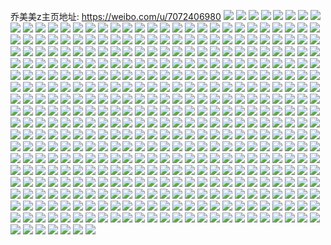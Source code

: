 乔美美z主页地址: https://weibo.com/u/7072406980 
![](https://wx4.sinaimg.cn/mw2000/007ID68kgy1h96ysugf5vj31o0280u0x.jpg) 
![](https://wx4.sinaimg.cn/mw2000/007ID68kgy1h96yt3b0hwj31sc2dskjm.jpg) 
![](https://wx4.sinaimg.cn/mw2000/007ID68kgy1h96ytfu46gj32c0340qv7.jpg) 
![](https://wx4.sinaimg.cn/mw2000/007ID68kgy1h96yu968oqj31sc2dsu0x.jpg) 
![](https://wx4.sinaimg.cn/mw2000/007ID68kgy1h96ytjk8ayj32bz340x6p.jpg) 
![](https://wx4.sinaimg.cn/mw2000/007ID68kgy1h96ytrre0sj31rv2c5e82.jpg) 
![](https://wx4.sinaimg.cn/mw2000/007ID68kly1h96q746vu6j32c03411kz.jpg) 
![](https://wx4.sinaimg.cn/mw2000/007ID68kly1h96q72bwfsj32c03414qr.jpg) 
![](https://wx4.sinaimg.cn/mw2000/007ID68kly1h96q6zxxs6j32c03417wj.jpg) 
![](https://wx4.sinaimg.cn/mw2000/007ID68kly1h96q783m5bj32bz340hdu.jpg) 
![](https://wx4.sinaimg.cn/mw2000/007ID68kly1h96q77biqdj32c0340kjm.jpg) 
![](https://wx4.sinaimg.cn/mw2000/007ID68kly1h96q78yuyij32c0340u0y.jpg) 
![](https://wx4.sinaimg.cn/mw2000/007ID68kly1h96q76a23fj32c0340hdu.jpg) 
![](https://wx4.sinaimg.cn/mw2000/007ID68kly1h96q75bb99j32c0340kjn.jpg) 
![](https://wx4.sinaimg.cn/mw2000/007ID68kgy1h902gz4rrdj310424in5n.jpg) 
![](https://wx4.sinaimg.cn/mw2000/007ID68kgy1h902gyk5rdj329s31ux6p.jpg) 
![](https://wx4.sinaimg.cn/mw2000/007ID68kgy1h902iepttkj30sy0y0133.jpg) 
![](https://wx4.sinaimg.cn/mw2000/007ID68kgy1h902gwvswlj32c0340hdv.jpg) 
![](https://wx4.sinaimg.cn/mw2000/007ID68kgy1h902guv7lij32c02kdb2a.jpg) 
![](https://wx4.sinaimg.cn/mw2000/007ID68kgy1h902h28j0nj30tu13utp3.jpg) 
![](https://wx4.sinaimg.cn/mw2000/007ID68kgy1h902law7a7j30u0140qh6.jpg) 
![](https://wx4.sinaimg.cn/mw2000/007ID68kgy1h902lxrt0fj30u0140wtz.jpg) 
![](https://wx4.sinaimg.cn/mw2000/007ID68kgy1h8gj3vgunfj32392sc7wj.jpg) 
![](https://wx4.sinaimg.cn/mw2000/007ID68kgy1h8gj2vq99tj31bo1r17wh.jpg) 
![](https://wx4.sinaimg.cn/mw2000/007ID68kgy1h8gj3z2jahj31ip1w1e82.jpg) 
![](https://wx4.sinaimg.cn/mw2000/007ID68kgy1h8gj481qywj31z12m64qr.jpg) 
![](https://wx4.sinaimg.cn/mw2000/007ID68kly1h8ds4w2umxj31o0280qv5.jpg) 
![](https://wx4.sinaimg.cn/mw2000/007ID68kly1h8dsgyd0ouj31o0280qv5.jpg) 
![](https://wx4.sinaimg.cn/mw2000/007ID68kly1h8ds850fkhj31o026uqv5.jpg) 
![](https://wx4.sinaimg.cn/mw2000/007ID68kly1h8dse7u4l8j32c03411kz.jpg) 
![](https://wx4.sinaimg.cn/mw2000/007ID68kly1h8dshysr5nj31o0280qv5.jpg) 
![](https://wx4.sinaimg.cn/mw2000/007ID68kly1h8dsgt52gqj31kg26knpd.jpg) 
![](https://wx4.sinaimg.cn/mw2000/007ID68kgy1h8dsqclleij31o0280u0x.jpg) 
![](https://wx4.sinaimg.cn/mw2000/007ID68kgy1h8cyff6nvvj31o0280qv5.jpg) 
![](https://wx4.sinaimg.cn/mw2000/007ID68kgy1h8cyf9ejbxj31o0280qv5.jpg) 
![](https://wx4.sinaimg.cn/mw2000/007ID68kgy1h85qpd3j37j32c0340e83.jpg) 
![](https://wx4.sinaimg.cn/mw2000/007ID68kgy1h85qpi6cz3j32c0340qv6.jpg) 
![](https://wx4.sinaimg.cn/mw2000/007ID68kgy1h85qpo0tnmj32c0340x6q.jpg) 
![](https://wx4.sinaimg.cn/mw2000/007ID68kgy1h85qg46ws8j31sc2dshdt.jpg) 
![](https://wx4.sinaimg.cn/mw2000/007ID68kgy1h85qg7udapj334028ykjn.jpg) 
![](https://wx4.sinaimg.cn/mw2000/007ID68kgy1h85qh3e60lj31sc2dse82.jpg) 
![](https://wx4.sinaimg.cn/mw2000/007ID68kgy1h85qfontwqj329l1nw4qq.jpg) 
![](https://wx4.sinaimg.cn/mw2000/007ID68kgy1h81r0ky1rcj32c03414qr.jpg) 
![](https://wx4.sinaimg.cn/mw2000/007ID68kgy1h81o899ljoj32c03411kz.jpg) 
![](https://wx4.sinaimg.cn/mw2000/007ID68kgy1h81o8t54eaj31sc2ds4qq.jpg) 
![](https://wx4.sinaimg.cn/mw2000/007ID68kgy1h81o8do3bkj32am36cqv6.jpg) 
![](https://wx4.sinaimg.cn/mw2000/007ID68kgy1h81o8l4u8dj32c02zh7wj.jpg) 
![](https://wx4.sinaimg.cn/mw2000/007ID68kgy1h81o8gwbitj31sc2dsx6p.jpg) 
![](https://wx4.sinaimg.cn/mw2000/007ID68kgy1h81o93g0ksj30tg12bafc.jpg) 
![](https://wx4.sinaimg.cn/mw2000/007ID68kgy1h81m501zp6j320x2p8hdu.jpg) 
![](https://wx4.sinaimg.cn/mw2000/007ID68kgy1h81m4riahgj31tp2flb2a.jpg) 
![](https://wx4.sinaimg.cn/mw2000/007ID68kgy1h81m4vxs5ej31x92ll4qq.jpg) 
![](https://wx4.sinaimg.cn/mw2000/007ID68kgy1h81m551xx5j32c0369b2b.jpg) 
![](https://wx4.sinaimg.cn/mw2000/007ID68kgy1h81ltbgxpcj32c035xnpf.jpg) 
![](https://wx4.sinaimg.cn/mw2000/007ID68kgy1h7y7ea5ahgj31e21p2e7s.jpg) 
![](https://wx4.sinaimg.cn/mw2000/007ID68kgy1h7yahzf8soj318a1n2axk.jpg) 
![](https://wx4.sinaimg.cn/mw2000/007ID68kgy1h7y7o8ctx3j32c0340x6q.jpg) 
![](https://wx4.sinaimg.cn/mw2000/007ID68kgy1h7y7o40jt3j32c0340qv6.jpg) 
![](https://wx4.sinaimg.cn/mw2000/007ID68kgy1h7yp5mi3stj31sc2ds4qq.jpg) 
![](https://wx4.sinaimg.cn/mw2000/007ID68kgy1h7yai9b6chj327832whdv.jpg) 
![](https://wx4.sinaimg.cn/mw2000/007ID68kgy1h7yo7x00kwj32c0341b2b.jpg) 
![](https://wx4.sinaimg.cn/mw2000/007ID68kgy1h7yaijxlqjj32c0341e83.jpg) 
![](https://wx4.sinaimg.cn/mw2000/007ID68kgy1h7y52agmgej30u012saix.jpg) 
![](https://wx4.sinaimg.cn/mw2000/007ID68kgy1h7y5n1o8r8j30u0158gtl.jpg) 
![](https://wx4.sinaimg.cn/mw2000/007ID68kgy1h7y5n0vb33j30u0140tho.jpg) 
![](https://wx4.sinaimg.cn/mw2000/007ID68kgy1h7y5mzm859j30u013m48x.jpg) 
![](https://wx4.sinaimg.cn/mw2000/007ID68kgy1h7y52dh8jcj30u0140k11.jpg) 
![](https://wx4.sinaimg.cn/mw2000/007ID68kgy1h7y52b3h65j30u016hq9r.jpg) 
![](https://wx4.sinaimg.cn/mw2000/007ID68kgy1h7y5n05mi4j30u0140n50.jpg) 
![](https://wx4.sinaimg.cn/mw2000/007ID68kgy1h7y5mytprwj30u0140gsu.jpg) 
![](https://wx4.sinaimg.cn/mw2000/007ID68kgy1h7umoadxslj32c0341u0y.jpg) 
![](https://wx4.sinaimg.cn/mw2000/007ID68kgy1h7umobtjjej32c02yckjm.jpg) 
![](https://wx4.sinaimg.cn/mw2000/007ID68kgy1h7umo5hbwmj31o0280b2a.jpg) 
![](https://wx4.sinaimg.cn/mw2000/007ID68kgy1h7umoe5bdwj32c02z1kjm.jpg) 
![](https://wx4.sinaimg.cn/mw2000/007ID68kgy1h7tlrsyx0ij31o0280u0x.jpg) 
![](https://wx4.sinaimg.cn/mw2000/007ID68kgy1h7tlw6gjw0j32c03407wi.jpg) 
![](https://wx4.sinaimg.cn/mw2000/007ID68kgy1h7tlu3f0vgj32c03404qq.jpg) 
![](https://wx4.sinaimg.cn/mw2000/007ID68kgy1h7ump2laxxj313u0tutig.jpg) 
![](https://wx4.sinaimg.cn/mw2000/007ID68kgy1h7umw3bpi0j322o33ux6q.jpg) 
![](https://wx4.sinaimg.cn/mw2000/007ID68kgy1h7umozxu20j30tu13u48e.jpg) 
![](https://wx4.sinaimg.cn/mw2000/007ID68kgy1h7hpy3ij4kj32bi2zcx6p.jpg) 
![](https://wx4.sinaimg.cn/mw2000/007ID68kgy1h7hpxvh6gsj324a32uu0y.jpg) 
![](https://wx4.sinaimg.cn/mw2000/007ID68kgy1h7hpy0gkt7j324a36cu0y.jpg) 
![](https://wx4.sinaimg.cn/mw2000/007ID68kgy1h7hpy24dq4j329k31khdu.jpg) 
![](https://wx4.sinaimg.cn/mw2000/007ID68kgy1h7gt1tf4xzj324a36cnpe.jpg) 
![](https://wx4.sinaimg.cn/mw2000/007ID68kgy1h7gt1oqibvj324a32qkjn.jpg) 
![](https://wx4.sinaimg.cn/mw2000/007ID68kgy1h7gt1f2gauj324a36cwl1.jpg) 
![](https://wx4.sinaimg.cn/mw2000/007ID68kgy1h7hd4p1i9oj324a36c4qq.jpg) 
![](https://wx4.sinaimg.cn/mw2000/007ID68kgy1h7hd4qlxw4j326h2wnkjl.jpg) 
![](https://wx4.sinaimg.cn/mw2000/007ID68kgy1h7hd54p4vkj324a36cqv6.jpg) 
![](https://wx4.sinaimg.cn/mw2000/007ID68kgy1h7gt1y96wij324a36ce82.jpg) 
![](https://wx4.sinaimg.cn/mw2000/007ID68kgy1h7gt1budkqj324a36c0y2.jpg) 
![](https://wx4.sinaimg.cn/mw2000/007ID68kgy1h7gt177p5lj336c24bdlu.jpg) 
![](https://wx4.sinaimg.cn/mw2000/007ID68kgy1h7dbx7s566j32yo4g07wh.jpg) 
![](https://wx4.sinaimg.cn/mw2000/007ID68kgy1h7dbf1c8jqj32yo4g0e81.jpg) 
![](https://wx4.sinaimg.cn/mw2000/007ID68kgy1h7dbf6rgiej32jn3dsb29.jpg) 
![](https://wx4.sinaimg.cn/mw2000/007ID68kgy1h7dbezbrthj33sn2o4mz8.jpg) 
![](https://wx4.sinaimg.cn/mw2000/007ID68kgy1h7dbf4rsv3j33dg1xfx6p.jpg) 
![](https://wx4.sinaimg.cn/mw2000/007ID68kgy1h7aoka9ifsj32c0340kjn.jpg) 
![](https://wx4.sinaimg.cn/mw2000/007ID68kgy1h76a7qm5w1j30u0140n2b.jpg) 
![](https://wx4.sinaimg.cn/mw2000/007ID68kgy1h71nz78dujj30u018kwlg.jpg) 
![](https://wx4.sinaimg.cn/mw2000/007ID68kgy1h71nz5qi7sj30u01a2jul.jpg) 
![](https://wx4.sinaimg.cn/mw2000/007ID68kgy1h71nz6eqkxj30u0142zmr.jpg) 
![](https://wx4.sinaimg.cn/mw2000/007ID68kgy1h71nz3srngj30u018bq5p.jpg) 
![](https://wx4.sinaimg.cn/mw2000/007ID68kgy1h71oja29klj30u0140468.jpg) 
![](https://wx4.sinaimg.cn/mw2000/007ID68kgy1h71oh7crbwj30u0140tjk.jpg) 
![](https://wx4.sinaimg.cn/mw2000/007ID68kgy1h71oh9jybbj30u01467et.jpg) 
![](https://wx4.sinaimg.cn/mw2000/007ID68kgy1h71oh86541j30u0140wmg.jpg) 
![](https://wx4.sinaimg.cn/mw2000/007ID68kgy1h71oh8uzhfj30u014046s.jpg) 
![](https://wx4.sinaimg.cn/mw2000/007ID68kgy1h712va2kynj30n00uljxm.jpg) 
![](https://wx4.sinaimg.cn/mw2000/007ID68kgy1h70gi3ueh8j30u014012u.jpg) 
![](https://wx4.sinaimg.cn/mw2000/007ID68kgy1h70gi0k8ogj30u0140gyj.jpg) 
![](https://wx4.sinaimg.cn/mw2000/007ID68kgy1h70gi1tkhjj30u0140ah8.jpg) 
![](https://wx4.sinaimg.cn/mw2000/007ID68kgy1h70gi165uwj30u011r7ap.jpg) 
![](https://wx4.sinaimg.cn/mw2000/007ID68kgy1h6b5dga41zj324t33t1kx.jpg) 
![](https://wx4.sinaimg.cn/mw2000/007ID68kgy1h6b5docym6j32ae2x4e82.jpg) 
![](https://wx4.sinaimg.cn/mw2000/007ID68kgy1h6b5dl14x9j32c0340qv8.jpg) 
![](https://wx4.sinaimg.cn/mw2000/007ID68kgy1h6b5dshl5aj328n33we83.jpg) 
![](https://wx4.sinaimg.cn/mw2000/007ID68kgy1h6b5dmdmnxj32c02x47wj.jpg) 
![](https://wx4.sinaimg.cn/mw2000/007ID68kgy1h60rw2vfbqj32c02c0kjl.jpg) 
![](https://wx4.sinaimg.cn/mw2000/007ID68kgy1h5zf1nciluj31o0280q84.jpg) 
![](https://wx4.sinaimg.cn/mw2000/007ID68kgy1h5zewwj7a2j31o0280qv5.jpg) 
![](https://wx4.sinaimg.cn/mw2000/007ID68kgy1h5zex4t0omj31o0280jxk.jpg) 
![](https://wx4.sinaimg.cn/mw2000/007ID68kgy1h5zex1w6s0j320j30t4qp.jpg) 
![](https://wx4.sinaimg.cn/mw2000/007ID68kgy1h5p55dkuf4j31o01o0q6e.jpg) 
![](https://wx4.sinaimg.cn/mw2000/007ID68kgy1h5p4o47s0bj32bq2bq4qq.jpg) 
![](https://wx4.sinaimg.cn/mw2000/007ID68kgy1h5p59nxd1aj32732mq7wi.jpg) 
![](https://wx4.sinaimg.cn/mw2000/007ID68kgy1h5qs1vna6bj30u01407a7.jpg) 
![](https://wx4.sinaimg.cn/mw2000/007ID68kgy1h6t0bluck6j30l90gnabm.jpg) 
![](https://wx4.sinaimg.cn/mw2000/007ID68kgy1h6t0bl19e6j30u0140mxz.jpg) 
![](https://wx4.sinaimg.cn/mw2000/007ID68kgy1h6t0csdao9j30u00uedoe.jpg) 
![](https://wx4.sinaimg.cn/mw2000/007ID68kgy1h5dg8a08hzj32c02aw4kg.jpg) 
![](https://wx4.sinaimg.cn/mw2000/007ID68kgy1h5dg89drmej32eg25lhdt.jpg) 
![](https://wx4.sinaimg.cn/mw2000/007ID68kgy1h5dg8aytkxj313n13ntg0.jpg) 
![](https://wx4.sinaimg.cn/mw2000/007ID68kgy1h5dg8cgmvpj32px22z7wi.jpg) 
![](https://wx4.sinaimg.cn/mw2000/007ID68kgy1h5bzskpzi6j31sc25f7wi.jpg) 
![](https://wx4.sinaimg.cn/mw2000/007ID68kgy1h5axas0kspj30u0140q91.jpg) 
![](https://wx4.sinaimg.cn/mw2000/007ID68kgy1h5axs8sidvj30u00z00z4.jpg) 
![](https://wx4.sinaimg.cn/mw2000/007ID68kgy1h5axs9l7zbj30u014079q.jpg) 
![](https://wx4.sinaimg.cn/mw2000/007ID68kgy1h4xiad4vwwj33402c0u0x.jpg) 
![](https://wx4.sinaimg.cn/mw2000/007ID68kgy1h4ulunm0r2j32c0340u0y.jpg) 
![](https://wx4.sinaimg.cn/mw2000/007ID68kgy1h4lhpam5lzj30j433zhdt.jpg) 
![](https://wx4.sinaimg.cn/mw2000/007ID68kgy1h4lhpenzd7j30re340qv5.jpg) 
![](https://wx4.sinaimg.cn/mw2000/007ID68kgy1h4lhp7y9ujj315o20xx6p.jpg) 
![](https://wx4.sinaimg.cn/mw2000/007ID68kgy1h4lhlpaz7cj30u00u00ws.jpg) 
![](https://wx4.sinaimg.cn/mw2000/007ID68kgy1h4lhprykxmj32c02u5e82.jpg) 
![](https://wx4.sinaimg.cn/mw2000/007ID68kgy1h4l7k8jmu4j32aa2bnb2c.jpg) 
![](https://wx4.sinaimg.cn/mw2000/007ID68kgy1h4awgob80vj32c03404qq.jpg) 
![](https://wx4.sinaimg.cn/mw2000/007ID68kgy1h4awgs20p5j32c0341qv5.jpg) 
![](https://wx4.sinaimg.cn/mw2000/007ID68kgy1h4awgpxyq4j326y2xaqv5.jpg) 
![](https://wx4.sinaimg.cn/mw2000/007ID68kgy1h4a49pso7yj32c035h7wj.jpg) 
![](https://wx4.sinaimg.cn/mw2000/007ID68kgy1h4a49rwpu7j32c03651kz.jpg) 
![](https://wx4.sinaimg.cn/mw2000/007ID68kgy1h4a49uao4wj32c0361b2b.jpg) 
![](https://wx4.sinaimg.cn/mw2000/007ID68kgy1h4a49w4dzmj32be340e82.jpg) 
![](https://wx4.sinaimg.cn/mw2000/007ID68kgy1h4a49y8popj32c0340x6p.jpg) 
![](https://wx4.sinaimg.cn/mw2000/007ID68kgy1h4a4a08f4bj32c0341kjm.jpg) 
![](https://wx4.sinaimg.cn/mw2000/007ID68kgy1h4a4a1xp8sj32c0341b2a.jpg) 
![](https://wx4.sinaimg.cn/mw2000/007ID68kgy1h4a4a4hgu1j329a2wihdu.jpg) 
![](https://wx4.sinaimg.cn/mw2000/007ID68kgy1h4a4a78b5cj32c0341kjm.jpg) 
![](https://wx4.sinaimg.cn/mw2000/007ID68kgy1h4a49lcvvoj32c02rvkjm.jpg) 
![](https://wx4.sinaimg.cn/mw2000/007ID68kgy1h4a49nvaz3j32c035t4qr.jpg) 
![](https://wx4.sinaimg.cn/mw2000/007ID68kgy1h4a4aawz2kj32c03597wj.jpg) 
![](https://wx4.sinaimg.cn/mw2000/007ID68kgy1h4a4adylvfj32c035hu0y.jpg) 
![](https://wx4.sinaimg.cn/mw2000/007ID68kgy1h4a4aji74lj31r72ds1ky.jpg) 
![](https://wx4.sinaimg.cn/mw2000/007ID68kgy1h48js8fdx6j30u0140ti4.jpg) 
![](https://wx4.sinaimg.cn/mw2000/007ID68kgy1h48js7rh1fj30u01407cp.jpg) 
![](https://wx4.sinaimg.cn/mw2000/007ID68kgy1h48js8wjucj30u014047n.jpg) 
![](https://wx4.sinaimg.cn/mw2000/007ID68kgy1h48js9h7jpj30u0140n7i.jpg) 
![](https://wx4.sinaimg.cn/mw2000/007ID68kgy1h48js9zb7yj30u0140wnj.jpg) 
![](https://wx4.sinaimg.cn/mw2000/007ID68kgy1h48jsay72aj30u013zahe.jpg) 
![](https://wx4.sinaimg.cn/mw2000/007ID68kgy1h48jsbc9ugj30u0140ail.jpg) 
![](https://wx4.sinaimg.cn/mw2000/007ID68kgy1h48jsbqphgj30u01407b0.jpg) 
![](https://wx4.sinaimg.cn/mw2000/007ID68kgy1h48jsc5xroj30u011yai7.jpg) 
![](https://wx4.sinaimg.cn/mw2000/007ID68kgy1h48jsdnlbaj30u012kwka.jpg) 
![](https://wx4.sinaimg.cn/mw2000/007ID68kgy1h4a5n0dgr5j32c0341x6q.jpg) 
![](https://wx4.sinaimg.cn/mw2000/007ID68kgy1h4a5n2oy5aj32c0341e83.jpg) 
![](https://wx4.sinaimg.cn/mw2000/007ID68kgy1h46pilr0u3j30u0110n53.jpg) 
![](https://wx4.sinaimg.cn/mw2000/007ID68kgy1h3twpexbnkj318z0u00zl.jpg) 
![](https://wx4.sinaimg.cn/mw2000/007ID68kgy1h3twpe7nmxj318z0u0jyv.jpg) 
![](https://wx4.sinaimg.cn/mw2000/007ID68kgy1h3h8vc02hyj31qo334hdt.jpg) 
![](https://wx4.sinaimg.cn/mw2000/007ID68kgy1h3h8vdtotij32c0340qv5.jpg) 
![](https://wx4.sinaimg.cn/mw2000/007ID68kgy1h3flgvfubhj30u0140jwr.jpg) 
![](https://wx4.sinaimg.cn/mw2000/007ID68kgy1h3cncarjodj322q3401kz.jpg) 
![](https://wx4.sinaimg.cn/mw2000/007ID68kgy1h3cncg604wj334022qqv6.jpg) 
![](https://wx4.sinaimg.cn/mw2000/007ID68kgy1h3cncewa8yj322q3407wj.jpg) 
![](https://wx4.sinaimg.cn/mw2000/007ID68kgy1h3cnchgqx1j322q341b2a.jpg) 
![](https://wx4.sinaimg.cn/mw2000/007ID68kgy1h3cnc581k2j322q2rne82.jpg) 
![](https://wx4.sinaimg.cn/mw2000/007ID68kgy1h3cnc7gdh7j322q340u0y.jpg) 
![](https://wx4.sinaimg.cn/mw2000/007ID68kgy1h3cnccc87aj322q340u0y.jpg) 
![](https://wx4.sinaimg.cn/mw2000/007ID68kgy1h3cnc8xs4nj322q340kjm.jpg) 
![](https://wx4.sinaimg.cn/mw2000/007ID68kgy1h3cnc65ixcj322q340x6p.jpg) 
![](https://wx4.sinaimg.cn/mw2000/007ID68kgy1h3c7x76gkej30u016z44y.jpg) 
![](https://wx4.sinaimg.cn/mw2000/007ID68kgy1h3c7x5vk4fj30u0140n6o.jpg) 
![](https://wx4.sinaimg.cn/mw2000/007ID68kgy1h3c7x9slkaj30u010uwko.jpg) 
![](https://wx4.sinaimg.cn/mw2000/007ID68kgy1h3c7x3hsbnj30u013zwpl.jpg) 
![](https://wx4.sinaimg.cn/mw2000/007ID68kgy1h3c7xlro77j30u013zk0g.jpg) 
![](https://wx4.sinaimg.cn/mw2000/007ID68kgy1h3c7x2r8zxj30u013z7bx.jpg) 
![](https://wx4.sinaimg.cn/mw2000/007ID68kgy1h3cbazlok9j30u018zgs9.jpg) 
![](https://wx4.sinaimg.cn/mw2000/007ID68kgy1h3c7x1wfq5j30u013cdl1.jpg) 
![](https://wx4.sinaimg.cn/mw2000/007ID68kgy1h3c76mwdx7j30u018zqcj.jpg) 
![](https://wx4.sinaimg.cn/mw2000/007ID68kgy1h3c76kdltaj30u0140woz.jpg) 
![](https://wx4.sinaimg.cn/mw2000/007ID68kgy1h3c76j4178j30u018zago.jpg) 
![](https://wx4.sinaimg.cn/mw2000/007ID68kgy1h3c76labpnj30u018zai0.jpg) 
![](https://wx4.sinaimg.cn/mw2000/007ID68kgy1h3c76zexltj30u015u7gd.jpg) 
![](https://wx4.sinaimg.cn/mw2000/007ID68kgy1h3c76y8u28j30u018zdnr.jpg) 
![](https://wx4.sinaimg.cn/mw2000/007ID68kgy1h3c76hxo2fj30u0190wor.jpg) 
![](https://wx4.sinaimg.cn/mw2000/007ID68kgy1h3c76obpe3j30u018zwqi.jpg) 
![](https://wx4.sinaimg.cn/mw2000/007ID68kgy1h3c7nf68boj30u0140qad.jpg) 
![](https://wx4.sinaimg.cn/mw2000/007ID68kly1h39y0yyeocj322q340x6p.jpg) 
![](https://wx4.sinaimg.cn/mw2000/007ID68kly1h39y156fbqj334022qhdu.jpg) 
![](https://wx4.sinaimg.cn/mw2000/007ID68kly1h39y0x1sd3j322q3407wh.jpg) 
![](https://wx4.sinaimg.cn/mw2000/007ID68kly1h39y0vrqxqj322o340npd.jpg) 
![](https://wx4.sinaimg.cn/mw2000/007ID68kly1h39y10l78hj322q340hdt.jpg) 
![](https://wx4.sinaimg.cn/mw2000/007ID68kly1h39y0u48huj322q35pqv6.jpg) 
![](https://wx4.sinaimg.cn/mw2000/007ID68kly1h39y128qdoj322q340e81.jpg) 
![](https://wx4.sinaimg.cn/mw2000/007ID68kly1h39yj0503mj322q340hdt.jpg) 
![](https://wx4.sinaimg.cn/mw2000/007ID68kly1h39yrxh3hyj322q340qv5.jpg) 
![](https://wx4.sinaimg.cn/mw2000/007ID68kgy1h346uuc40oj318h0rltds.jpg) 
![](https://wx4.sinaimg.cn/mw2000/007ID68kgy1h346uvl39cj32c03417wi.jpg) 
![](https://wx4.sinaimg.cn/mw2000/007ID68kgy1h346ux26dvj32by33z4qq.jpg) 
![](https://wx4.sinaimg.cn/mw2000/007ID68kgy1h346utnkdtj32c0340e82.jpg) 
![](https://wx4.sinaimg.cn/mw2000/007ID68kgy1h2mxruvd4ej32c0340qv6.jpg) 
![](https://wx4.sinaimg.cn/mw2000/007ID68kgy1h2mxrk5nj1j32c0340hdu.jpg) 
![](https://wx4.sinaimg.cn/mw2000/007ID68kgy1h2mxrw3aqvj32c0340hdu.jpg) 
![](https://wx4.sinaimg.cn/mw2000/007ID68kgy1h2mxrs7s2uj32c0340hdu.jpg) 
![](https://wx4.sinaimg.cn/mw2000/007ID68kgy1h2mxrqn7nmj31sc2dskjl.jpg) 
![](https://wx4.sinaimg.cn/mw2000/007ID68kgy1h2867xybamj31o0280hdt.jpg) 
![](https://wx4.sinaimg.cn/mw2000/007ID68kgy1h286bzup1oj31k123z7wh.jpg) 
![](https://wx4.sinaimg.cn/mw2000/007ID68kgy1h22hsz43z4j31u32g3kjl.jpg) 
![](https://wx4.sinaimg.cn/mw2000/007ID68kgy1h22ht0a3d5j31zd2n5x6p.jpg) 
![](https://wx4.sinaimg.cn/mw2000/007ID68kgy1h22ht15narj31r02c1kjl.jpg) 
![](https://wx4.sinaimg.cn/mw2000/007ID68kgy1h22hsy0a4cj31r02c0npd.jpg) 
![](https://wx4.sinaimg.cn/mw2000/007ID68kgy1h2anejibt5j32c02c0hdv.jpg) 
![](https://wx4.sinaimg.cn/mw2000/007ID68kgy1h2anedgkb5j32c02s61ky.jpg) 
![](https://wx4.sinaimg.cn/mw2000/007ID68kgy1h2anegige3j324o2u71l0.jpg) 
![](https://wx4.sinaimg.cn/mw2000/007ID68kgy1h2ane4110zj30u03aou0x.jpg) 
![](https://wx4.sinaimg.cn/mw2000/007ID68kgy1h2ane683ncj315o2jjx6p.jpg) 
![](https://wx4.sinaimg.cn/mw2000/007ID68kgy1h2ane7ffxij30mi0u0n57.jpg) 
![](https://wx4.sinaimg.cn/mw2000/007ID68kgy1h2ane96b8tj31vh2i119g.jpg) 
![](https://wx4.sinaimg.cn/mw2000/007ID68kgy1h2anehe3irj33402c0hdt.jpg) 
![](https://wx4.sinaimg.cn/mw2000/007ID68kgy1h2aneb9kmej32b12hi4qq.jpg) 
![](https://wx4.sinaimg.cn/mw2000/007ID68kgy1h1o59dmvr3j32bz340e82.jpg) 
![](https://wx4.sinaimg.cn/mw2000/007ID68kgy1h1o59elxo6j31sn2n94qp.jpg) 
![](https://wx4.sinaimg.cn/mw2000/007ID68kgy1h1o59c97ubj31o02804qp.jpg) 
![](https://wx4.sinaimg.cn/mw2000/007ID68kgy1h1o59fvwxkj32c0340u0x.jpg) 
![](https://wx4.sinaimg.cn/mw2000/007ID68kgy1h1dnjq9zesj32c033yb2b.jpg) 
![](https://wx4.sinaimg.cn/mw2000/007ID68kgy1h1dnjs0pq0j32bz3407wi.jpg) 
![](https://wx4.sinaimg.cn/mw2000/007ID68kgy1h1dwndof69j30tu13unev.jpg) 
![](https://wx4.sinaimg.cn/mw2000/007ID68kgy1h1dp3eqpcxj32c0340hdu.jpg) 
![](https://wx4.sinaimg.cn/mw2000/007ID68kgy1h1dseo5z9mj31o022ykjl.jpg) 
![](https://wx4.sinaimg.cn/mw2000/007ID68kgy1h1dwzyznysj31o0280npd.jpg) 
![](https://wx4.sinaimg.cn/mw2000/007ID68kgy1h1dsn5t8edj32c0340kjm.jpg) 
![](https://wx4.sinaimg.cn/mw2000/007ID68kgy1h0fk4xeemaj324j2ln1ky.jpg) 
![](https://wx4.sinaimg.cn/mw2000/007ID68kgy1h082q0335vj327p2zp1kz.jpg) 
![](https://wx4.sinaimg.cn/mw2000/007ID68kgy1h082mz635ij32c0340b2b.jpg) 
![](https://wx4.sinaimg.cn/mw2000/007ID68kgy1h082mx7fvsj32c02c0npd.jpg) 
![](https://wx4.sinaimg.cn/mw2000/007ID68kgy1h082kr1v0cj32232xi7wj.jpg) 
![](https://wx4.sinaimg.cn/mw2000/007ID68kgy1h082kvot7aj32c033yu0z.jpg) 
![](https://wx4.sinaimg.cn/mw2000/007ID68kgy1h082v9sawsj32c02c04qp.jpg) 
![](https://wx4.sinaimg.cn/mw2000/007ID68kgy1h082vb2k1fj32ai26yb29.jpg) 
![](https://wx4.sinaimg.cn/mw2000/007ID68kgy1h7tm9hq2twj32ae29rqv5.jpg) 
![](https://wx4.sinaimg.cn/mw2000/007ID68kgy1h7tm9itne5j320z23qkjl.jpg) 
![](https://wx4.sinaimg.cn/mw2000/007ID68kgy1h7tm9kqn97j32c02c0kjl.jpg) 
![](https://wx4.sinaimg.cn/mw2000/007ID68kgy1h7tm9lvj60j32c02c0e81.jpg) 
![](https://wx4.sinaimg.cn/mw2000/007ID68kgy1h7tm9n4549j32c02c04qp.jpg) 
![](https://wx4.sinaimg.cn/mw2000/007ID68kgy1h7tm9o2zzoj32c02amkjl.jpg) 
![](https://wx4.sinaimg.cn/mw2000/007ID68kgy1h7tm9g3zdwj32c02c0e81.jpg) 
![](https://wx4.sinaimg.cn/mw2000/007ID68kgy1h7tm9p3h2oj32c02c07wh.jpg) 
![](https://wx4.sinaimg.cn/mw2000/007ID68kgy1h7tm9qebtnj32c02c0hdt.jpg) 
![](https://wx4.sinaimg.cn/mw2000/007ID68kgy1gzvg13vt3rj31o02807wh.jpg) 
![](https://wx4.sinaimg.cn/mw2000/007ID68kgy1gzvghmghtoj31o0280b29.jpg) 
![](https://wx4.sinaimg.cn/mw2000/007ID68kgy1gzvg14rqiij31o0280e81.jpg) 
![](https://wx4.sinaimg.cn/mw2000/007ID68kgy1gzvghnb5ewj31o0280b29.jpg) 
![](https://wx4.sinaimg.cn/mw2000/007ID68kgy1gvyas2h8vhj32bz340npe.jpg) 
![](https://wx4.sinaimg.cn/mw2000/007ID68kgy1gvye1lxheaj329e33qu0z.jpg) 
![](https://wx4.sinaimg.cn/mw2000/007ID68kgy1gvye1rocxqj32c0340npf.jpg) 
![](https://wx4.sinaimg.cn/mw2000/007ID68kgy1gvye1oe67oj32c0340x6q.jpg) 
![](https://wx4.sinaimg.cn/mw2000/007ID68kgy1gvye19c347j32c0340u0y.jpg) 
![](https://wx4.sinaimg.cn/mw2000/007ID68kgy1gvye1q8d80j32c0340b2b.jpg) 
![](https://wx4.sinaimg.cn/mw2000/007ID68kgy1gvye1khu0oj32bz3401ky.jpg) 
![](https://wx4.sinaimg.cn/mw2000/007ID68kgy1gvye1na17mj32c0340hdv.jpg) 
![](https://wx4.sinaimg.cn/mw2000/007ID68kgy1gvym0rspx2j32c03401l0.jpg) 
![](https://wx4.sinaimg.cn/mw2000/007ID68kgy1gv1xi6fsj7j62bb340x6p02.jpg) 
![](https://wx4.sinaimg.cn/mw2000/007ID68kgy1gv1xi9tgpdj628v2ur4qq02.jpg) 
![](https://wx4.sinaimg.cn/mw2000/007ID68kgy1gv1xikj1elj62c03407wh02.jpg) 
![](https://wx4.sinaimg.cn/mw2000/007ID68kgy1gv1xi88x4aj62c0340npe02.jpg) 
![](https://wx4.sinaimg.cn/mw2000/007ID68kgy1gv1xiggvfxj62c032pb2a02.jpg) 
![](https://wx4.sinaimg.cn/mw2000/007ID68kgy1gv1xibo6kvj62c0340npe02.jpg) 
![](https://wx4.sinaimg.cn/mw2000/007ID68kgy1gv1xidqxyqj62c0340x6q02.jpg) 
![](https://wx4.sinaimg.cn/mw2000/007ID68kgy1gv1xphsmj3j62c032aqv602.jpg) 
![](https://wx4.sinaimg.cn/mw2000/007ID68kgy1gv1xij7gazj62c0340b2b02.jpg) 
![](https://wx4.sinaimg.cn/mw2000/007ID68kgy1guvjlt61foj628j32r4qq02.jpg) 
![](https://wx4.sinaimg.cn/mw2000/007ID68kgy1guvj4sd8ytj62c03407wj02.jpg) 
![](https://wx4.sinaimg.cn/mw2000/007ID68kgy1guvjmq8ojoj62c03404qr02.jpg) 
![](https://wx4.sinaimg.cn/mw2000/007ID68kgy1guvjmvgezrj62c0340b2a02.jpg) 
![](https://wx4.sinaimg.cn/mw2000/007ID68kgy1guvj48yjmwj61401hc7gp02.jpg) 
![](https://wx4.sinaimg.cn/mw2000/007ID68kgy1guvjn3n1boj61sc2ds1ky02.jpg) 
![](https://wx4.sinaimg.cn/mw2000/007ID68kgy1guvj4dcly9j63402c0e8402.jpg) 
![](https://wx4.sinaimg.cn/mw2000/007ID68kgy1guvj4hes2zj63402c0u0z02.jpg) 
![](https://wx4.sinaimg.cn/mw2000/007ID68kgy1guvjm77r4aj63402c0hdv02.jpg) 
![](https://wx4.sinaimg.cn/mw2000/007ID68kgy1gu88qjl053j62c03404qr02.jpg) 
![](https://wx4.sinaimg.cn/mw2000/007ID68kgy1gu88qwdmnlj62632gqb2b02.jpg) 
![](https://wx4.sinaimg.cn/mw2000/007ID68kgy1gu88r92h5vj62c02zue8302.jpg) 
![](https://wx4.sinaimg.cn/mw2000/007ID68kgy1gu88s2c9jyj61vl28ekjm02.jpg) 
![](https://wx4.sinaimg.cn/mw2000/007ID68kgy1gu88rp3ligj627b2six6q02.jpg) 
![](https://wx4.sinaimg.cn/mw2000/007ID68kgy1gu88pte9xqj62c02zjx6q02.jpg) 
![](https://wx4.sinaimg.cn/mw2000/007ID68kgy1gu88riqz0bj61o0280kjl02.jpg) 
![](https://wx4.sinaimg.cn/mw2000/007ID68kgy1gu88sew4nvj62c0340b2a02.jpg) 
![](https://wx4.sinaimg.cn/mw2000/007ID68kgy1gu88sn06o7j62642w6e8202.jpg) 
![](https://wx4.sinaimg.cn/mw2000/007ID68kgy1gtwr2zz4qkj32c0340hdu.jpg) 
![](https://wx4.sinaimg.cn/mw2000/007ID68kgy1gtwr3qz7ezj31y033zqv5.jpg) 
![](https://wx4.sinaimg.cn/mw2000/007ID68kgy1gtwr59r2lnj32c0340e83.jpg) 
![](https://wx4.sinaimg.cn/mw2000/007ID68kgy1gtwr3fj9erj32c0340u0x.jpg) 
![](https://wx4.sinaimg.cn/mw2000/007ID68kgy1gtwr4waqi4j32c02w11kz.jpg) 
![](https://wx4.sinaimg.cn/mw2000/007ID68kgy1gtwr4gylt2j32c0340hdu.jpg) 
![](https://wx4.sinaimg.cn/mw2000/007ID68kgy1gtwr45fek2j33402c04qq.jpg) 
![](https://wx4.sinaimg.cn/mw2000/007ID68kgy1gtwr5raglmj32c03407wk.jpg) 
![](https://wx4.sinaimg.cn/mw2000/007ID68kgy1gtwr64c8v3j327m2y5x6q.jpg) 
![](https://wx4.sinaimg.cn/mw2000/007ID68kgy1gsvb4mj65nj32c0340qv8.jpg) 
![](https://wx4.sinaimg.cn/mw2000/007ID68kgy1gsvhrktjdoj32c03407wk.jpg) 
![](https://wx4.sinaimg.cn/mw2000/007ID68kgy1gsviktqo3mj32c0340npg.jpg) 
![](https://wx4.sinaimg.cn/mw2000/007ID68kgy1gsvhrcnl98j31o0280x6p.jpg) 
![](https://wx4.sinaimg.cn/mw2000/007ID68kgy1gsvikva74ij32c03404qq.jpg) 
![](https://wx4.sinaimg.cn/mw2000/007ID68kgy1gsvikqkfqzj31o0280hdt.jpg) 
![](https://wx4.sinaimg.cn/mw2000/007ID68kgy1gstjezl960j324n2c04qp.jpg) 
![](https://wx4.sinaimg.cn/mw2000/007ID68kgy1gstjf76nxkj32c02c04qp.jpg) 
![](https://wx4.sinaimg.cn/mw2000/007ID68kgy1gstjequ2yqj324l24laru.jpg) 
![](https://wx4.sinaimg.cn/mw2000/007ID68kgy1gstjg64a31j33402c0x6p.jpg) 
![](https://wx4.sinaimg.cn/mw2000/007ID68kgy1gsm7oevcqwj32c033y4qs.jpg) 
![](https://wx4.sinaimg.cn/mw2000/007ID68kgy1gsm7odeqslj334033yu10.jpg) 
![](https://wx4.sinaimg.cn/mw2000/007ID68kgy1gskxp5n9wmj32c02c0kjl.jpg) 
![](https://wx4.sinaimg.cn/mw2000/007ID68kgy1gsm7o2ikjwj328l28le82.jpg) 
![](https://wx4.sinaimg.cn/mw2000/007ID68kgy1gsl1s165bkj62c02t6e8202.jpg) 
![](https://wx4.sinaimg.cn/mw2000/007ID68kgy1gsm7s91tfoj329y2yox6r.jpg) 
![](https://wx4.sinaimg.cn/mw2000/007ID68kgy1gsm7u7digkj31o0280qv5.jpg) 
![](https://wx4.sinaimg.cn/mw2000/007ID68kgy1h7aw8y1sw2j32c02yte85.jpg) 
![](https://wx4.sinaimg.cn/mw2000/007ID68kgy1gsl1rxr3uwj32c0361e82.jpg) 
![](https://wx4.sinaimg.cn/mw2000/007ID68kgy1h7aw8rpsutj32bb340x6q.jpg) 
![](https://wx4.sinaimg.cn/mw2000/007ID68kgy1h7aw92olo6j32c0340e82.jpg) 
![](https://wx4.sinaimg.cn/mw2000/007ID68kgy1h7aw918oyxj32c0340npe.jpg) 
![](https://wx4.sinaimg.cn/mw2000/007ID68kgy1h7aw8zqt6gj32c0340qk3.jpg) 
![](https://wx4.sinaimg.cn/mw2000/007ID68kgy1h7aw8vi5v6j32c0340u0y.jpg) 
![](https://wx4.sinaimg.cn/mw2000/007ID68kgy1h7aw8tf0ocj32c0340x6q.jpg) 
![](https://wx4.sinaimg.cn/mw2000/007ID68kgy1h7awa3lt2dj32c0340b2b.jpg) 
![](https://wx4.sinaimg.cn/mw2000/007ID68kgy1gsm7utsjs5j32c0340x6p.jpg) 
![](https://wx4.sinaimg.cn/mw2000/007ID68kgy1gsm7uus2d5j32c0340u0x.jpg) 
![](https://wx4.sinaimg.cn/mw2000/007ID68kgy1gslar066jyj320w31c1kz.jpg) 
![](https://wx4.sinaimg.cn/mw2000/007ID68kgy1gsl93jx3vvj320w31cb2a.jpg) 
![](https://wx4.sinaimg.cn/mw2000/007ID68kgy1gsl93iqu1kj320w31c4qr.jpg) 
![](https://wx4.sinaimg.cn/mw2000/007ID68kgy1gsl8ch77h6j320w31ckjm.jpg) 
![](https://wx4.sinaimg.cn/mw2000/007ID68kgy1gsjrw9u4zzj62c0340e8302.jpg) 
![](https://wx4.sinaimg.cn/mw2000/007ID68kgy1gsjrw6uo7rj628633z4qr02.jpg) 
![](https://wx4.sinaimg.cn/mw2000/007ID68kgy1gsjrwdo0k2j32c0340hdv.jpg) 
![](https://wx4.sinaimg.cn/mw2000/007ID68kgy1gsjx56fl8aj32c03404qr.jpg) 
![](https://wx4.sinaimg.cn/mw2000/007ID68kgy1gsjrwfymwaj32c03404qq.jpg) 
![](https://wx4.sinaimg.cn/mw2000/007ID68kgy1gsjx58e6lqj32712w81ky.jpg) 
![](https://wx4.sinaimg.cn/mw2000/007ID68kgy1gsjs65d28cj62c0340e8202.jpg) 
![](https://wx4.sinaimg.cn/mw2000/007ID68kgy1gsjtk5skz0j32c0340x6q.jpg) 
![](https://wx4.sinaimg.cn/mw2000/007ID68kgy1gsjy065t4bj31o02807wh.jpg) 
![](https://wx4.sinaimg.cn/mw2000/007ID68kgy1gs05781vq2j31sc2dshdu.jpg) 
![](https://wx4.sinaimg.cn/mw2000/007ID68kgy1gs05xuigjsj31sc2ds1ky.jpg) 
![](https://wx4.sinaimg.cn/mw2000/007ID68kgy1gs05xtg6n5j30te0jzgrp.jpg) 
![](https://wx4.sinaimg.cn/mw2000/007ID68kgy1gs0574uhjuj328v340hdu.jpg) 
![](https://wx4.sinaimg.cn/mw2000/007ID68kgy1gs05790biij32c03407wi.jpg) 
![](https://wx4.sinaimg.cn/mw2000/007ID68kgy1gs0576ackhj32c0340hdt.jpg) 
![](https://wx4.sinaimg.cn/mw2000/007ID68kgy1gs05x2t7bjj32c03401kz.jpg) 
![](https://wx4.sinaimg.cn/mw2000/007ID68kgy1gs09qoxkzoj32c0340npe.jpg) 
![](https://wx4.sinaimg.cn/mw2000/007ID68kgy1gs0bi7ydxtj32c0340x6q.jpg) 
![](https://wx4.sinaimg.cn/mw2000/007ID68kgy1gs0bjy1vewj31sc2dsb2a.jpg) 
![](https://wx4.sinaimg.cn/mw2000/007ID68kgy1grs3naff0mj31o0270hdt.jpg) 
![](https://wx4.sinaimg.cn/mw2000/007ID68kgy1grs3tgr6g2j32c3340kjm.jpg) 
![](https://wx4.sinaimg.cn/mw2000/007ID68kgy1grqgts6rzpj32c02bzkjm.jpg) 
![](https://wx4.sinaimg.cn/mw2000/007ID68kgy1grqgu28br2j32c02c0qv6.jpg) 
![](https://wx4.sinaimg.cn/mw2000/007ID68kgy1grqgu4nmmgj31o31ox1kx.jpg) 
![](https://wx4.sinaimg.cn/mw2000/007ID68kgy1grqgujl8a5j31o0280qv6.jpg) 
![](https://wx4.sinaimg.cn/mw2000/007ID68kgy1grqguqkwvcj31o0280b2a.jpg) 
![](https://wx4.sinaimg.cn/mw2000/007ID68kgy1grqgv5qepmj31o0280e85.jpg) 
![](https://wx4.sinaimg.cn/mw2000/007ID68kgy1grqgvg7qw3j31o02804qq.jpg) 
![](https://wx4.sinaimg.cn/mw2000/007ID68kgy1grqgvlpkx3j31o01o0b29.jpg) 
![](https://wx4.sinaimg.cn/mw2000/007ID68kgy1grqgt7fcocj31o023b4qq.jpg) 
![](https://wx4.sinaimg.cn/mw2000/007ID68kgy1griymwgjbwj324y2h7qv5.jpg) 
![](https://wx4.sinaimg.cn/mw2000/007ID68kgy1gqw5pcoplhj31o0280qv5.jpg) 
![](https://wx4.sinaimg.cn/mw2000/007ID68kgy1gqw5pgw6r0j31o0280e81.jpg) 
![](https://wx4.sinaimg.cn/mw2000/007ID68kgy1gqw5qtc263j32c0340npe.jpg) 
![](https://wx4.sinaimg.cn/mw2000/007ID68kgy1gq6tfkovlyj31o01o0npd.jpg) 
![](https://wx4.sinaimg.cn/mw2000/007ID68kgy1gq6tfrmebgj33402c01ky.jpg) 
![](https://wx4.sinaimg.cn/mw2000/007ID68kgy1h4i7elfkq5j32c0340u10.jpg) 
![](https://wx4.sinaimg.cn/mw2000/007ID68kgy1h4i7ec8lopj31o01o04qp.jpg) 
![](https://wx4.sinaimg.cn/mw2000/007ID68kgy1gpkw3y2tdhj32c03404qq.jpg) 
![](https://wx4.sinaimg.cn/mw2000/007ID68kgy1gpkw42ayn8j32aw341u0x.jpg) 
![](https://wx4.sinaimg.cn/mw2000/007ID68kgy1gpkw3jrwkuj32c02c0tny.jpg) 
![](https://wx4.sinaimg.cn/mw2000/007ID68kgy1gpkw3u7847j32c0340x6s.jpg) 
![](https://wx4.sinaimg.cn/mw2000/007ID68kgy1gpkw44dx2cj30n03701kx.jpg) 
![](https://wx4.sinaimg.cn/mw2000/007ID68kgy1gpkw45jou5j30n026lkce.jpg) 
![](https://wx4.sinaimg.cn/mw2000/007ID68kly1govasmtbolj32c0340u10.jpg) 
![](https://wx4.sinaimg.cn/mw2000/007ID68kly1govar3irflj32c03404qt.jpg) 
![](https://wx4.sinaimg.cn/mw2000/007ID68kly1govar5j3o2j32c02c0e82.jpg) 
![](https://wx4.sinaimg.cn/mw2000/007ID68kly1govasond7vj324q2v61l0.jpg) 
![](https://wx4.sinaimg.cn/mw2000/007ID68kly1govar6ov6bj33402c0x6p.jpg) 
![](https://wx4.sinaimg.cn/mw2000/007ID68kly1govar8u3o7j32c02c0e01.jpg) 
![](https://wx4.sinaimg.cn/mw2000/007ID68kly1govasj2j9yj32c0340u11.jpg) 
![](https://wx4.sinaimg.cn/mw2000/007ID68kly1govasq94t5j32c03407wj.jpg) 
![](https://wx4.sinaimg.cn/mw2000/007ID68kly1govckghrs3j32c0340npe.jpg) 
![](https://wx4.sinaimg.cn/mw2000/007ID68kgy1ghvaefn6fxj30n01l618t.jpg) 
![](https://wx4.sinaimg.cn/mw2000/007ID68kgy1gghou3e06ej32ay35c7wk.jpg) 
![](https://wx4.sinaimg.cn/mw2000/007ID68kgy1gghou0dknwj32a9340hdw.jpg) 
![](https://wx4.sinaimg.cn/mw2000/007ID68kgy1gghotvnxfij32bb340npg.jpg) 
![](https://wx4.sinaimg.cn/mw2000/007ID68kgy1gghotnn2gpj32c035inpg.jpg) 
![](https://wx4.sinaimg.cn/mw2000/007ID68kgy1gghotibhu7j32c03401l0.jpg) 
![](https://wx4.sinaimg.cn/mw2000/007ID68kgy1gghotqbc5ij32ac340hdw.jpg) 
![](https://wx4.sinaimg.cn/mw2000/007ID68kgy1gghwl7tdtij32c0340u10.jpg) 
![](https://wx4.sinaimg.cn/mw2000/007ID68kgy1gghotkddauj32c035qhdw.jpg) 
![](https://wx4.sinaimg.cn/mw2000/007ID68kgy1gghout6dhcj32c035mqv8.jpg) 
![](https://wx4.sinaimg.cn/mw2000/007ID68kgy1gfqyik2si7j30n00uw15y.jpg) 
![](https://wx4.sinaimg.cn/mw2000/007ID68kgy1gfqyij955kj32bc3341l1.jpg) 
![](https://wx4.sinaimg.cn/mw2000/007ID68kgy1gfqyimm8grj32bc334x6s.jpg) 
![](https://wx4.sinaimg.cn/mw2000/007ID68kgy1gfnaaamio0j329633x7wi.jpg) 
![](https://wx4.sinaimg.cn/mw2000/007ID68kgy1gfnaacnwtlj32c03404qr.jpg) 
![](https://wx4.sinaimg.cn/mw2000/007ID68kgy1gfnaa8z4x6j32c0340kjm.jpg) 
![](https://wx4.sinaimg.cn/mw2000/007ID68kgy1gf75dpr13tj31o01o0kjc.jpg) 
![](https://wx4.sinaimg.cn/mw2000/007ID68kgy1gf75dqlac1j31o01o01kx.jpg) 
![](https://wx4.sinaimg.cn/mw2000/007ID68kgy1gf1a1z81c1j328d340qv7.jpg) 
![](https://wx4.sinaimg.cn/mw2000/007ID68kgy1gf1a1xfoh0j31sc1scqv5.jpg) 
![](https://wx4.sinaimg.cn/mw2000/007ID68kgy1gegoq1p7orj32c02i74qr.jpg) 
![](https://wx4.sinaimg.cn/mw2000/007ID68kgy1h23epddpmpj32c02c0npe.jpg) 
![](https://wx4.sinaimg.cn/mw2000/007ID68kgy1h23ephvnd2j33402c01kz.jpg) 
![](https://wx4.sinaimg.cn/mw2000/007ID68kgy1h23epblvqzj32c0356hdv.jpg) 
![](https://wx4.sinaimg.cn/mw2000/007ID68kgy1h23epkwi6ij32c02c0b2a.jpg) 
![](https://wx4.sinaimg.cn/mw2000/007ID68kgy1h23epqiokuj31o01o04qp.jpg) 
![](https://wx4.sinaimg.cn/mw2000/007ID68kgy1h23ex4kmeoj31rm2bx4qp.jpg) 
![](https://wx4.sinaimg.cn/mw2000/007ID68kgy1h23ex1i001j33402c0qv7.jpg) 
![](https://wx4.sinaimg.cn/mw2000/007ID68kgy1h23ex6xkwxj30n01a0wzn.jpg) 
![](https://wx4.sinaimg.cn/mw2000/007ID68kgy1h23ex38iroj32c02c07wi.jpg) 
![](https://wx4.sinaimg.cn/mw2000/007ID68kgy1h23efeeps2j32eg1j1hdt.jpg) 
![](https://wx4.sinaimg.cn/mw2000/007ID68kgy1h23efbfqe1j316n1bl4cl.jpg) 
![](https://wx4.sinaimg.cn/mw2000/007ID68kgy1h23efcugndj32c02c0e82.jpg) 
![](https://wx4.sinaimg.cn/mw2000/007ID68kgy1h23effkjdsj32c02c0nmk.jpg) 
![](https://wx4.sinaimg.cn/mw2000/007ID68kgy1h23efg9hjqj3164164153.jpg) 
![](https://wx4.sinaimg.cn/mw2000/007ID68kgy1h23efhubf8j33402c0npe.jpg) 
![](https://wx4.sinaimg.cn/mw2000/007ID68kly1gdtkxyzgwxj30u01p8h16.jpg) 

